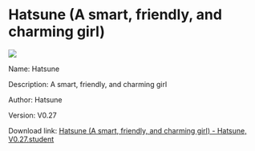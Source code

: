 # Hatsune (A smart, friendly, and charming girl)

<img src = "https://raw.githubusercontent.com/Arbiter1223/Koukou-Gurashi-Custom-Students/master/Students/Files/Hatsune%20(A%20smart%2C%20friendly%2C%20and%20charming%20girl).png">

Name: Hatsune

Description: A smart, friendly, and charming girl

Author: Hatsune

Version: V0.27

Download link: <a href="https://raw.githubusercontent.com/Arbiter1223/Koukou-Gurashi-Custom-Students/master/Students/Files/Hatsune%20(A%20smart%2C%20friendly%2C%20and%20charming%20girl)%20-%20Hatsune%2C%20V0.27.student">Hatsune (A smart, friendly, and charming girl) - Hatsune, V0.27.student</a>
